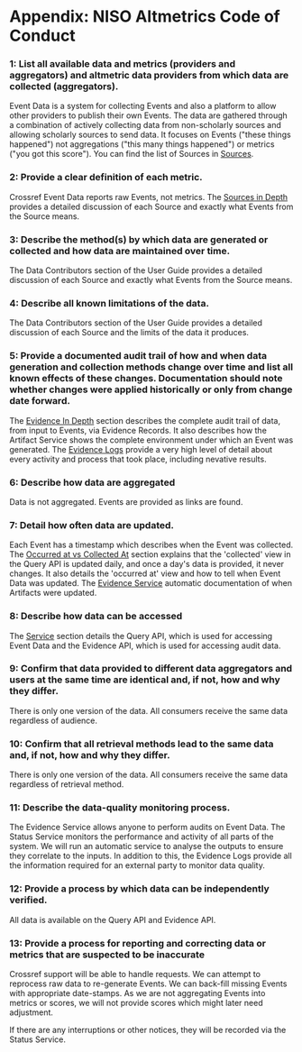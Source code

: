 # Appendix: NISO Altmetrics Code of Conduct <a name="appendix-niso-coc"></a>

### 1: List all available data and metrics (providers and aggregators) and altmetric data providers from which data are collected (aggregators).

Event Data is a system for collecting Events and also a platform to allow other providers to publish their own Events. The data are gathered through a combination of actively collecting data from non-scholarly sources and allowing scholarly sources to send data. It focuses on Events ("these things happened") not aggregations ("this many things happened") or metrics ("you got this score"). You can find the list of Sources in [Sources](service#data-sources).

### 2: Provide a clear definition of each metric.

Crossref Event Data reports raw Events, not metrics. The [Sources in Depth](sources-in-depth) provides a detailed discussion of each Source and exactly what Events from the Source means.

### 3: Describe the method(s) by which data are generated or collected and how data are maintained over time.

The Data Contributors section of the User Guide provides a detailed discussion of each Source and exactly what Events from the Source means. 

### 4: Describe all known limitations of the data.

The Data Contributors section of the User Guide provides a detailed discussion of each Source and the limits of the data it produces.

### 5: Provide a documented audit trail of how and when data generation and collection methods change over time and list all known effects of these changes. Documentation should note whether changes were applied historically or only from change date forward.

The [Evidence In Depth](evidence-in-depth) section describes the complete audit trail of data, from input to Events, via Evidence Records. It also describes how the Artifact Service shows the complete environment under which an Event was generated. The [Evidence Logs](data/evidence-logs) provide a very high level of detail about every activity and process that took place, including nevative results. 

### 6: Describe how data are aggregated

Data is not aggregated. Events are provided as links are found.

### 7: Detail how often data are updated.

Each Event has a timestamp which describes when the Event was collected. The [Occurred at vs Collected At](concepts#concept-timescales) section explains that the 'collected' view in the Query API is updated daily, and once a day's data is provided, it never changes. It also details the 'occurred at' view and how to tell when Event Data was updated. The [Evidence Service](evidence-in-depth) automatic documentation of when Artifacts were updated.

### 8: Describe how data can be accessed

The [Service](#the-service) section details the Query API, which is used for accessing Event Data and the Evidence API, which is used for accessing audit data.

### 9: Confirm that data provided to different data aggregators and users at the same time are identical and, if not, how and why they differ.

There is only one version of the data. All consumers receive the same data regardless of audience.

### 10: Confirm that all retrieval methods lead to the same data and, if not, how and why they differ.

There is only one version of the data. All consumers receive the same data regardless of retrieval method.

### 11: Describe the data-quality monitoring process.

The Evidence Service allows anyone to perform audits on Event Data. The Status Service monitors the performance and activity of all parts of the system. We will run an automatic service to analyse the outputs to ensure they correlate to the inputs. In addition to this, the Evidence Logs provide all the information required for an external party to monitor data quality.

### 12: Provide a process by which data can be independently verified.

All data is available on the Query API and Evidence API.

### 13: Provide a process for reporting and correcting data or metrics that are suspected to be inaccurate

Crossref support will be able to handle requests. We can attempt to reprocess raw data to re-generate Events. We can back-fill missing Events with appropriate date-stamps. As we are not aggregating Events into metrics or scores, we will not provide scores which might later need adjustment.

If there are any interruptions or other notices, they will be recorded via the Status Service.
